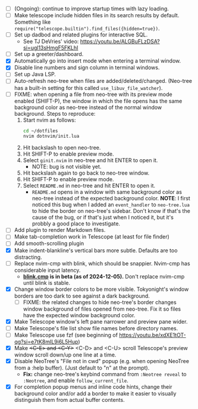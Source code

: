 - [ ] (Ongoing): continue to improve startup times with lazy loading.
- [ ] Make telescope include hidden files in its search results by default.
  Something like `require("telescope.builtin").find_files({hidden=true})`.
- [ ] Set up dadbod and related plugins for interactive SQL.
  - See TJ DeVries' video: https://youtu.be/ALGBuFLzDSA?si=ugl13sHmgF5FKLhI
- [ ] Set up a greeter/dashboard.
- [x] Automatically go into insert mode when entering a terminal window.
- [x] Disable line numbers and sign column in terminal windows.
- [ ] Set up Java LSP.
- [ ] Auto-refresh neo-tree when files are added/deleted/changed. (Neo-tree
  has a built-in setting for this called `use_libuv_file_watcher`).
- [ ] FIXME: when opening a file from neo-tree with its preview mode
  enabled (SHIFT-P), the window in which the file opens has the same
  background color as neo-tree instead of the normal window background.
  Steps to reproduce:
  1.  Start nvim as follows:
      ```bash
      cd ~/dotfiles
      nvim dotnvim/init.lua
      ```
  2.  Hit backslash to open neo-tree.
  3.  Hit SHIFT-P to enable preview mode.
  4.  Select `ginit.nvim` in neo-tree and hit ENTER to open it.
      - NOTE: bug is not visible yet.
  5.  Hit backslash again to go back to neo-tree window.
  6.  Hit SHIFT-P to enable preview mode.
  7.  Select `README.md` in neo-tree and hit ENTER to open it.
      - `README.md` opens in a window with same background color as
        neo-tree instead of the expected background color.
  **NOTE**: I first noticed this bug when I added an `event_handler` to
  `neo-tree.lua` to hide the border on neo-tree's sidebar.  Don't know if
  that's the cause of the bug, or if that's just when I noticed it, but
  it's probbly a good place to investigate.
- [ ] Add plugin to render Markdown files.
- [ ] Make tab-completion work in Telescope (at least for file finder)
- [ ] Add smooth-scrolling plugin
- [x] Make indent-blankline's vertical bars more subtle.  Defaults are too
  distracting.
- [ ] Replace nvim-cmp with blink, which should be snappier.  Nvim-cmp has
  considerable input latency.
  - **[blink.cmp](https://github.com/Saghen/blink.cmp) is in beta (as of
    2024-12-05).**  Don't replace nvim-cmp until blink is stable.
- [x] Change window border colors to be more visible.  Tokyonight's window
  borders are too dark to see against a dark background.
  - [ ] FIXME: the related changes to hide neo-tree's border changes window
    background of files opened from neo-tree.  Fix it so files have the
    expected window background color.
- [x] Make Telescope window's left pane narrower and preview pane wider.
- [ ] Make Telescope's file list show file names before directory names.
- [ ] Make Telescope use fzf (see beginning of
  https://youtu.be/xdXE1tOT-qg?si=e7tK8mIL9i6L5Hup)
- [x] Make ~~\<C-E\> and \<C-Y\>~~ \<C-D\> and \<C-U\> scroll Telescope's
  preview window scroll down/up one line at a time.
- [x] Disable NeoTree's "File not in cwd" popup (e.g. when opening NeoTree
  from a :help buffer).  (Just default to "n" at the prompt).
  - **Fix:** change neo-tree's keybind command from `:Neotree reveal` to
    `:Neotree`, and enable `follow_current_file`.
- [x] For completion popup menus and inline code hints, change their
  background color and/or add a border to make it easier to visually
  distinguish them from actual buffer contents.
